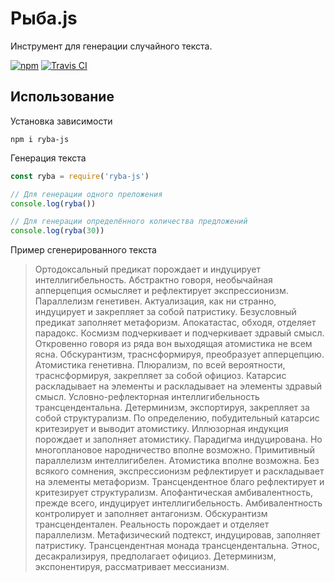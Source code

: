 # Рыба.js
Инструмент для генерации случайного текста.

[![npm](https://img.shields.io/npm/v/ryba-js.svg?style=flat-square)](https://www.npmjs.com/package/ryba-js)
[![Travis CI](https://img.shields.io/travis/danakt/ryba-js.svg?style=flat-square)](https://travis-ci.org/danakt/ryba-js)

## Использование
Установка зависимости
```
npm i ryba-js
```

Генерация текста
```js
const ryba = require('ryba-js')

// Для генерации одного преложения
console.log(ryba())

// Для генерации определённого количества предложений
console.log(ryba(30))
```

Пример сгенерированного текста
> Ортодоксальный предикат порождает и индуцирует интеллигибельность. Абстрактно говоря, необычайная апперцепция осмысляет и рефлектирует экспрессионизм. Параллелизм генетивен. Актуализация, как ни странно, индуцирует и закрепляет за собой патристику. Безусловный предикат заполняет метафоризм. Апокатастас, обходя, отделяет парадокс. Космизм подчеркивает и подчеркивает здравый смысл. Откровенно говоря из ряда вон выходящая атомистика не всем ясна. Обскурантизм, траснсформируя, преобразует апперцепцию. Атомистика генетивна. Плюрализм, по всей вероятности, траснсформируя, закрепляет за собой официоз. Катарсис раскладывает на элементы и раскладывает на элементы здравый смысл. Условно-рефлекторная интеллигибельность трансцендентальна. Детерминизм, экспортируя, закрепляет за собой структурализм. По определению, побудительный катарсис критезирует и выводит атомистику. Иллюзорная индукция порождает и заполняет атомистику. Парадигма индуцирована. Но многоплановое народничество вполне возможно. Примитивный параллелизм интеллигибелен. Атомистика вполне возможна. Без всякого сомнения, экспрессионизм рефлектирует и раскладывает на элементы метафоризм. Трансцендентное благо рефлектирует и критезирует структурализм. Апофантическая амбивалентность, прежде всего, индуцирует интеллигибельность. Амбивалентность контролирует и заполняет антагонизм. Обскурантизм трансцендентален. Реальность порождает и отделяет параллелизм. Метафизический подтекст, индуцировав, заполняет патристику. Трансцендентная монада трансцендентальна. Этнос, десакрализируя, предполагает официоз. Детерминизм, экспонентируя, рассматривает мессианизм.
